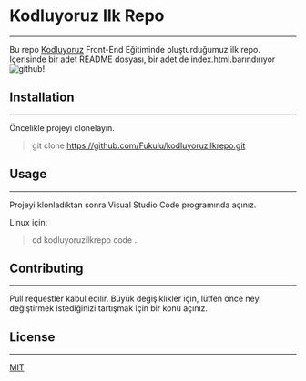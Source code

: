 # Kodluyoruz Ilk Repo
-------------------------------------------------
Bu repo [Kodluyoruz](https://www.kodluyoruz.org) Front-End Eğitiminde oluşturduğumuz ilk repo. İçerisinde bir adet README dosyası, bir adet de index.html.barındırıyor
![github!](/Users/furkantumay/kodluyoruzilkrepo/kodluyoruz.png)
## Installation
-------------------------------------------------
Öncelikle projeyi clonelayın. 

> git clone https://github.com/Fukulu/kodluyoruzilkrepo.git


## Usage
-------------------------------------------------
Projeyi klonladıktan sonra Visual Studio Code programında açınız.

Linux için:

> cd kodluyoruzilkrepo
> code .

## Contributing
-------------------------------------------------
Pull requestler kabul edilir. Büyük değişiklikler için, lütfen önce neyi değiştirmek istediğinizi tartışmak için bir konu açınız.

## License
-------------------------------------------------
[MIT](https://choosealicense.com/licenses/mit/)
